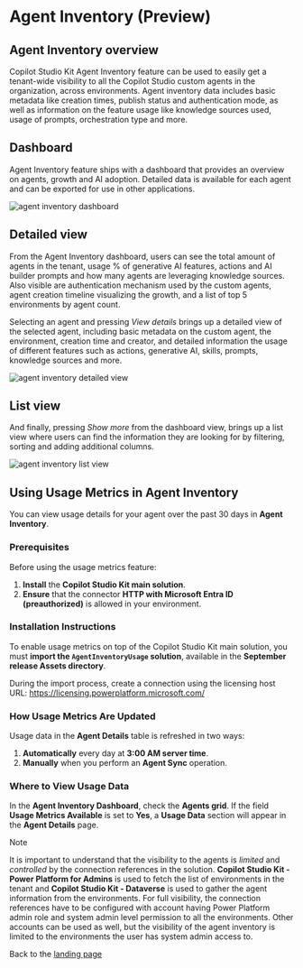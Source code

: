 # Agent Inventory (Preview)

## Agent Inventory overview

Copilot Studio Kit Agent Inventory feature can be used to easily get a tenant-wide visibility to all the Copilot Studio custom agents in the organization, across environments. Agent inventory data includes basic metadata like creation times, publish status and authentication mode, as well as information on the feature usage like knowledge sources used, usage of prompts, orchestration type and more.

## Dashboard

Agent Inventory feature ships with a dashboard that provides an overview on agents, growth and AI adoption. Detailed data is available for each agent and can be exported for use in other applications.

![agent inventory dashboard](https://github.com/user-attachments/assets/f5c556f9-3dd0-41fb-acda-00c64c781b3e)

## Detailed view

From the Agent Inventory dashboard, users can see the total amount of agents in the tenant, usage % of generative AI features, actions and AI builder prompts
and how many agents are leveraging knowledge sources. Also visible are authentication mechanism used by the custom agents, agent creation timeline
visualizing the growth, and a list of top 5 environments by agent count.

Selecting an agent and pressing *View details* brings up a detailed view of the selected agent, including basic metadata on the custom agent,
the environment, creation time and creator, and detailed information the usage of different features such as actions, generative AI, skills, prompts,
knowledge sources and more.

![agent inventory detailed view](https://github.com/user-attachments/assets/02dd5e90-9810-4bce-b500-df03cee118c6)

## List view

And finally, pressing *Show more* from the dashboard view, brings up a list view where users can find the information they are looking for by filtering, sorting and adding additional columns.

![agent inventory list view](https://github.com/user-attachments/assets/2e10abe5-e13e-4aae-a18b-ca6eb6c14469)

## Using Usage Metrics in Agent Inventory 
You can view usage details for your agent over the past 30 days in **Agent Inventory**.

### Prerequisites 

Before using the usage metrics feature:

1. **Install** the **Copilot Studio Kit main solution**.
2. **Ensure** that the connector **HTTP with Microsoft Entra ID (preauthorized)** is allowed in your environment.

### Installation Instructions 

To enable usage metrics on top of the Copilot Studio Kit main solution, you must **import the `AgentInventoryUsage` solution**, available in the **September release Assets directory**.

During the import process, create a connection using the licensing host URL: https://licensing.powerplatform.microsoft.com/

### How Usage Metrics Are Updated 

Usage data in the **Agent Details** table is refreshed in two ways:

1. **Automatically** every day at **3:00 AM server time**.
2. **Manually** when you perform an **Agent Sync** operation.

### Where to View Usage Data 

In the **Agent Inventory Dashboard**, check the **Agents grid**.
If the field **Usage Metrics Available** is set to **Yes**, a **Usage Data** section will appear in the **Agent Details** page.


> [!NOTE]
> It is important to understand that the visibility to the agents is *limited* and *controlled* by the connection references in the solution. **Copilot Studio Kit - Power Platform for Admins** is used to fetch the list of environments in the tenant and **Copilot Studio Kit - Dataverse** is used to gather the agent information from the environments. For full visibility, the connection references have to be configured with account having Power Platform admin role and system admin level permission to all the environments. Other accounts can be used as well, but the visibility of the agent inventory is limited to the environments the user has system admin access to.

Back to the [landing page](./README.md#power-cat-copilot-studio-kit)
